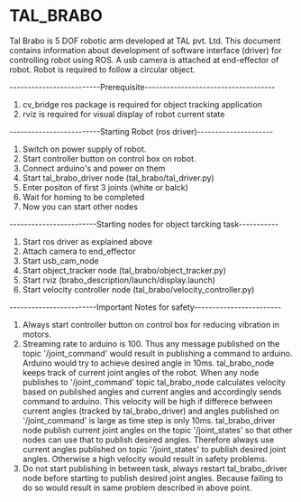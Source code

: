 # TAL_BRABO
Tal Brabo is 5 DOF robotic arm developed at TAL pvt. Ltd. This document contains information about development of software interface (driver) for controlling robot using ROS. A usb camera is attached at end-effector of robot. Robot is required to follow a circular object.

-------------------------Prerequisite------------------------------------
1. cv_bridge ros package is required for object tracking application
2. rviz is required for visual display of robot current state

-------------------------Starting Robot (ros driver)---------------------
1. Switch on power supply of robot.
2. Start controller button on control box on robot.
3. Connect arduino's and power on them
3. Start tal_brabo_driver node (tal_brabo/tal_driver.py)
4. Enter positon of first 3 joints (white or balck)
5. Wait for homing to be completed
6. Now you can start other nodes

------------------------Starting nodes for object tarcking task-----------
1. Start ros driver as explained above
2. Attach camera to end_effector
3. Start usb_cam_node
4. Start object_tracker node (tal_brabo/object_tracker.py)
5. Start rviz (brabo_description/launch/display.launch)
6. Start velocity controller node (tal_brabo/velocity_controller.py)

------------------------Important Notes for safety------------------------
1. Always start controller button on control box for reducing vibration in motors.
2. Streaming rate to arduino is 100. Thus any message published on the topic '/joint_command' would result in publishing a command to arduino. Arduino would try to achieve desired angle in 10ms. tal_brabo_node keeps track of current joint angles of the robot. When any node publishes to '/joint_command' topic tal_brabo_node calculates velocity based on published angles and current angles and accordingly sends command to arduino. This velocity will be high if differece between current angles (tracked by tal_brabo_driver) and angles published on '/joint_command' is large as time step is only 10ms. tal_brabo_driver node publish current joint angles on the topic '/joint_states' so that other nodes can use that to publish desired angles. Therefore always use current angles published on topic '/joint_states' to publish desired joint angles. Otherwise a high velocity would result in safety problems.
3. Do not start publishing in between task, always restart tal_brabo_driver node before starting to publish desired joint angles. Because failing to do so would result in same problem described in above point. 
